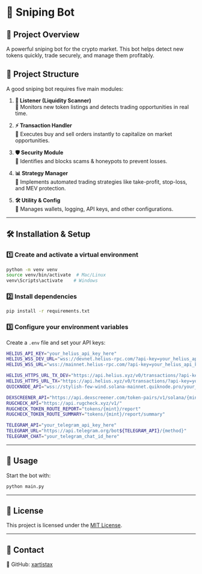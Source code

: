 # 🚀 Sniping Bot

## 📌 Project Overview

A powerful sniping bot for the crypto market. This bot helps detect new tokens quickly, trade securely, and manage them profitably.

## 📁 Project Structure

A good sniping bot requires five main modules:

1. **📡 Listener (Liquidity Scanner)**  
   🔹 Monitors new token listings and detects trading opportunities in real time.

2. **⚡ Transaction Handler**  
   🔹 Executes buy and sell orders instantly to capitalize on market opportunities.

3. **🛡 Security Module**  
   🔹 Identifies and blocks scams & honeypots to prevent losses.

4. **📊 Strategy Manager**  
   🔹 Implements automated trading strategies like take-profit, stop-loss, and MEV protection.

5. **🛠 Utility & Config**  
   🔹 Manages wallets, logging, API keys, and other configurations.

---

## 🛠 Installation & Setup

### 1️⃣ Create and activate a virtual environment

```sh
python -m venv venv
source venv/bin/activate  # Mac/Linux
venv\Scripts\activate    # Windows
```

### 2️⃣ Install dependencies

```sh
pip install -r requirements.txt
```

### 3️⃣ Configure your environment variables

Create a `.env` file and set your API keys:

```sh
HELIUS_API_KEY="your_helius_api_key_here"
HELIUS_WSS_DEV_URL="wss://devnet.helius-rpc.com/?api-key=your_helius_api_key_here"
HELIUS_WSS_URL="wss://mainnet.helius-rpc.com/?api-key=your_helius_api_key_here"

HELIUS_HTTPS_URL_TX_DEV="https://api.helius.xyz/v0/transactions/?api-key=your_helius_api_key_here"
HELIUS_HTTPS_URL_TX="https://api.helius.xyz/v0/transactions/?api-key=your_helius_api_key_here"
QUICKNODE_API="wss://stylish-few-wind.solana-mainnet.quiknode.pro/your_quicknode_api_key_here"

DEXSCREENER_API="https://api.dexscreener.com/token-pairs/v1/solana/{mint}"
RUGCHECK_API="https://api.rugcheck.xyz/v1/"
RUGCHECK_TOKEN_ROUTE_REPORT="tokens/{mint}/report"
RUGCHECK_TOKEN_ROUTE_SUMMARY="tokens/{mint}/report/summary"

TELEGRAM_API="your_telegram_api_key_here"
TELEGRAM_URL="https://api.telegram.org/bot${TELEGRAM_API}/{method}"
TELEGRAM_CHAT="your_telegram_chat_id_here"
```

---

## 🚀 Usage

Start the bot with:

```sh
python main.py
```

---

## 📜 License

This project is licensed under the [MIT License](LICENSE).

---

## 🤝 Contact

📌 GitHub: [xartistax](https://github.com/xartistax)

